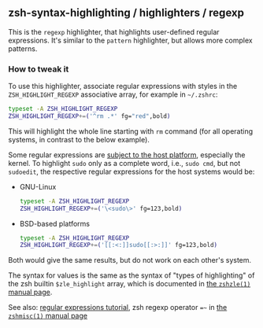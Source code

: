 zsh-syntax-highlighting / highlighters / regexp
------------------------------------------------

This is the `regexp` highlighter, that highlights user-defined regular
expressions. It's similar to the `pattern` highlighter, but allows more complex
patterns.

### How to tweak it

To use this highlighter, associate regular expressions with styles in the
`ZSH_HIGHLIGHT_REGEXP` associative array, for example in `~/.zshrc`:

```zsh
typeset -A ZSH_HIGHLIGHT_REGEXP
ZSH_HIGHLIGHT_REGEXP+=('^rm .*' fg="red",bold)
```

This will highlight the whole line starting with `rm` command (for all
operating systems, in contrast to the below example).

Some regular expressions are [subject to the host platform][MAN_ZSH_REGEX], 
especially the kernel. To highlight `sudo` only as a complete word, i.e., 
`sudo cmd`, but not `sudoedit`, the respective regular expressions for the host
systems would be:

* GNU-Linux

  ```zsh
  typeset -A ZSH_HIGHLIGHT_REGEXP
  ZSH_HIGHLIGHT_REGEXP+=('\<sudo\>' fg=123,bold)
  ```

* BSD-based platforms

  ```zsh
  typeset -A ZSH_HIGHLIGHT_REGEXP
  ZSH_HIGHLIGHT_REGEXP+=('[[:<:]]sudo[[:>:]]' fg=123,bold)
  ```

Both would give the same results, but do not work on each other's system.

The syntax for values is the same as the syntax of "types of highlighting" of
the zsh builtin `$zle_highlight` array, which is documented in [the `zshzle(1)`
manual page][zshzle-Character-Highlighting].

See also: [regular expressions tutorial][perlretut], zsh regexp operator `=~`
in [the `zshmisc(1)` manual page][zshmisc-Conditional-Expressions]

[MAN_ZSH_REGEX]: http://zsh.sourceforge.net/Doc/Release/Zsh-Modules.html#The-zsh_002fregex-Module
[zshzle-Character-Highlighting]: http://zsh.sourceforge.net/Doc/Release/Zsh-Line-Editor.html#Character-Highlighting
[perlretut]: http://perldoc.perl.org/perlretut.html
[zshmisc-Conditional-Expressions]: http://zsh.sourceforge.net/Doc/Release/Conditional-Expressions.html#Conditional-Expressions
